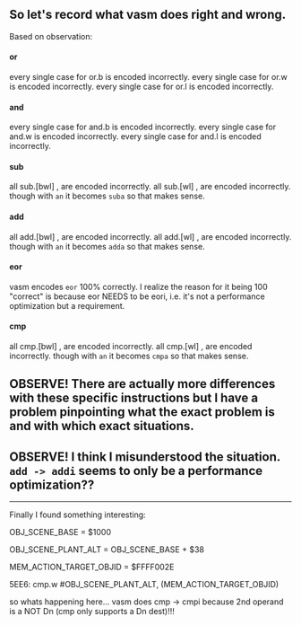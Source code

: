 ## So let's record what vasm does right and wrong.

Based on observation:

#### or

every single case for or.b <imm> is encoded incorrectly.
every single case for or.w <imm> is encoded incorrectly.
every single case for or.l <imm> is encoded incorrectly.

#### and

every single case for and.b <imm> is encoded incorrectly.
every single case for and.w <imm> is encoded incorrectly.
every single case for and.l <imm> is encoded incorrectly.

#### sub

all sub.[bwl] <imm>, <dn> are encoded incorrectly.
all sub.[wl] <imm>, <an> are encoded incorrectly.
    though with `an` it becomes `suba` so that makes sense.

#### add

all add.[bwl] <imm>, <dn> are encoded incorrectly.
all add.[wl] <imm>, <an> are encoded incorrectly.
    though with `an` it becomes `adda` so that makes sense.

#### eor

vasm encodes `eor` 100% correctly.
I realize the reason for it being 100 "correct" is because eor NEEDS to be eori, i.e. it's not a performance optimization but a requirement.

#### cmp

all cmp.[bwl] <imm>, <dn> are encoded incorrectly.
all cmp.[wl] <imm>, <an> are encoded incorrectly.
    though with `an` it becomes `cmpa` so that makes sense.

## OBSERVE! There are actually more differences with these specific instructions but I have a problem pinpointing what the exact problem is and with which exact situations.

## OBSERVE! I think I misunderstood the situation. `add -> addi` seems to only be a performance optimization??


------------------------

Finally I found something interesting:

OBJ_SCENE_BASE = $1000

OBJ_SCENE_PLANT_ALT = OBJ_SCENE_BASE + $38

MEM_ACTION_TARGET_OBJID = $FFFF002E

5EE6:   cmp.w #OBJ_SCENE_PLANT_ALT, (MEM_ACTION_TARGET_OBJID)

so whats happening here...
vasm does cmp -> cmpi because 2nd operand is a
NOT Dn (cmp only supports a Dn dest)!!!